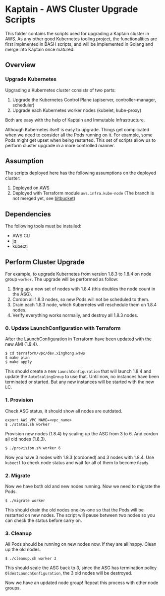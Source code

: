 # Kaptain - AWS Cluster Upgrade Scripts

This folder contains the scripts used for upgrading a Kaptain cluster in AWS.
As any other good Kubernetes tooling project, the functionalities are first
implmented in BASH scripts, and will be implemented in Golang and merge into
Kaptain once matured.

## Overview

### Upgrade Kubernetes

Upgrading a Kubernetes cluster consists of two parts:

1. Upgrade the Kubernetes Control Plane (apiserver, controller-manager, scheduler)
2. Upgrade each Kubernetes worker nodes (kubelet, kube-proxy)

Both are easy with the help of Kaptain and Immutable Infrastructure.

Although Kubernetes itself is easy to upgrade. Things get complicated when we
need to consider all the Pods running on it. For example, some Pods might get 
upset when being restarted. This set of scripts allow us to perform cluster
upgrade in a more controlled manner. 

## Assumption

The scripts deployed here has the following assumptions on the deployed cluster:

1. Deployed on AWS
2. Deployed with Terraform module `aws.infra.kube-node` (The branch is not merged yet, see [bitbucket](https://stash/projects/TRF/repos/aws.infra.kube-node/browse?at=refs%2Fheads%2Fsimple_asg))

## Dependencies

The following tools must be installed:

- AWS CLI
- jq
- kubectl

## Perform Cluster Upgrade

For example, to upgrade Kubernetes from version 1.8.3 to 1.8.4 on node group `worker`. 
The upgrade will be performed as follow:

1. Bring up a new set of nodes with 1.8.4 (this doubles the node count in the ASG).
2. Cordon all 1.8.3 nodes, so new Pods will not be scheduled to them.
3. Drain each 1.8.3 node, which Kubernetes will reschedule them on 1.8.4 nodes.
4. Verify everything works normally, and destroy all 1.8.3 nodes.

### 0. Update LaunchConfiguration with Terraform

After the LaunchConfiguration in Terraform have been updated with the new AMI (1.8.4).

```
$ cd terraform/vpc/dev.xinghong.waws
$ make plan
$ make apply
```

This should create a new `LaunchConfiguration` that will launch 1.8.4 and 
update the `AutoScalingGroup` to use that. Until now, no instances have 
been terminated or started. But any new instances will be started with the
new LC.

### 1. Provision

Check ASG status, it should show all nodes are outdated.

```
export AWS_VPC_NAME=<vpc_name>
$ ./status.sh worker
```

Provision new nodes (1.8.4) by scaling up the ASG from 3 to 6. And cordon all
old nodes (1.8.3).

```
$ ./provision.sh worker 6
```

Now you have 3 nodes with 1.8.3 (cordoned) and 3 nodes with 1.8.4. Use `kubectl`
to check node status and wait for all of them to become `Ready`.

### 2. Migrate

Now we have both old and new nodes running. Now we need to migrate the Pods.

```
$ ./migrate worker
```

This should drain the old nodes one-by-one so that the Pods will be restarted
on new nodes. The script will pause between two nodes so you can check the status
before carry on.

### 3. Cleanup

All Pods should be running on new nodes now. If they are all happy. Clean up the
old nodes.

```
$ ./cleanup.sh worker 3
```

This should scale the ASG back to 3, since the ASG has termination policy 
`OldestLaunchConfiguration`, the 3 old nodes will be destroyed. 

Now we have an updated node group! Repeat this process with other node groups.
